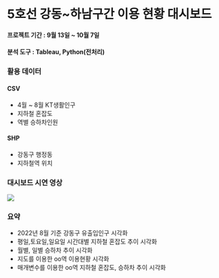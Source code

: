 # 5호선 강동~하남구간 이용 현황 대시보드
#### 프로젝트 기간 : 9월 13일 ~ 10월 7일
#### 분석 도구 : Tableau, Python(전처리)



### 활용 데이터
#### CSV
- 4월 ~ 8월 KT생활인구
- 지하철 혼잡도
- 역별 승하차인원

#### SHP
- 강동구 행정동
- 지하철역 위치

### 대시보드 시연 영상

<img src="https://user-images.githubusercontent.com/76424262/217407820-56d57ff5-30dd-45b6-a136-4c7a96069c66.gif">

### 요약
- 2022년 8월 기준 강동구 유출입인구 시각화
- 평일,토요일,일요일 시간대별 지하철 혼잡도 추이 시각화
- 월별, 일별 승하차 추이 시각화
- 지도를 이용한 oo역 이용현황 시각화
- 매개변수를 이용한 oo역 지하철 혼잡도, 승하차 추이 시각화
